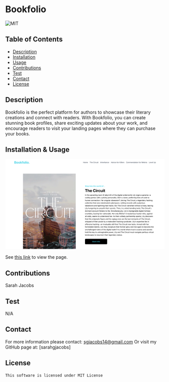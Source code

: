 # Bookfolio
![MIT](https://img.shields.io/badge/license-mit-blue)

## Table of Contents
- [Description](#description)
- [Installation](#installation)
- [Usage](#usage)
- [Contributions](#contributions)
- [Test](#test)
- [Contact](#contact)
- [License](#license)

## Description
Bookfolio is the perfect platform for authors to showcase their literary creations and connect with readers. With Bookfolio, you can create stunning book profiles, share exciting updates about your work, and encourage readers to visit your landing pages where they can purchase your books.

## Installation & Usage
![Screenshot of Bookfolio Website](./src/images/readmepic.png "Bookfolio Website")

See [this link](https://sarahgjacobs.github.io/bookfolio/) to view the page.

## Contributions
Sarah Jacobs

## Test
N/A

## Contact
For more information please contact: [sgjacobs14@gmail.com](mailto:sgjacobs14@gmail.com)
Or visit my GitHub page at: [sarahgjacobs]

## License 
    This software is licensed under MIT License

